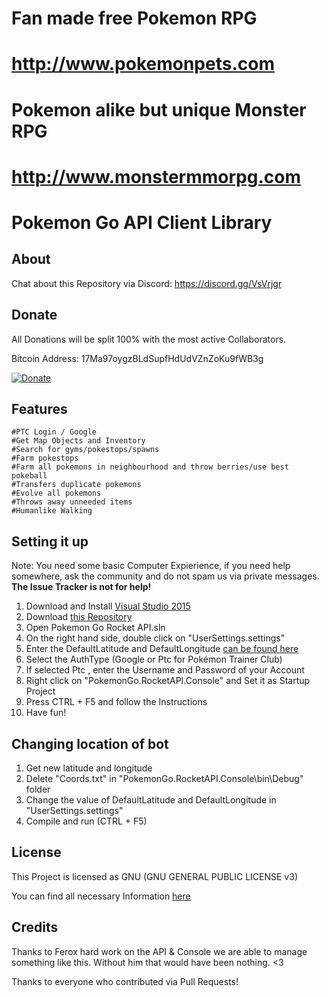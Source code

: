 # Fan made free Pokemon RPG 
# http://www.pokemonpets.com 

# Pokemon alike but unique Monster RPG 
# http://www.monstermmorpg.com 

# Pokemon Go API Client Library #


## About

Chat about this Repository via Discord: https://discord.gg/VsVrjgr

## Donate
All Donations will be split 100% with the most active Collaborators.

Bitcoin Address:  17Ma97oygzBLdSupfHdUdVZnZoKu9fWB3g

[![Donate](https://www.paypalobjects.com/en_US/i/btn/btn_donateCC_LG.gif)](https://www.paypal.com/cgi-bin/webscr?cmd=_donations&business=farhaninoor1%40gmail%2ecom&lc=GB&item_name=POGO%20Bot%20Donations&item_number=POGO&no_note=0&currency_code=USD&bn=PP%2dDonationsBF%3abtn_donateCC_LG_global%2egif%3aNonHostedGuest)

## Features

```
#PTC Login / Google
#Get Map Objects and Inventory
#Search for gyms/pokestops/spawns
#Farm pokestops
#Farm all pokemons in neighbourhood and throw berries/use best pokeball
#Transfers duplicate pokemons
#Evolve all pokemons
#Throws away unneeded items
#Humanlike Walking

```

## Setting it up
Note: You need some basic Computer Expierience, if you need help somewhere, ask the community and do not spam us via private messages. **The Issue Tracker is not for help!**


1. Download and Install [Visual Studio 2015](https://go.microsoft.com/fwlink/?LinkId=691979&clcid=0x407)
2. Download [this Repository](https://github.com/NecronomiconCoding/Pokemon-Go-Bot/archive/master.zip)
3. Open Pokemon Go Rocket API.sln
4. On the right hand side, double click on "UserSettings.settings"
5. Enter the DefaultLatitude and DefaultLongitude [can be found here](http://mondeca.com/index.php/en/any-place-en)
6. Select the AuthType (Google or Ptc for Pokémon Trainer Club)
7. If selected Ptc , enter the Username and Password of your Account
8. Right click on "PokemonGo.RocketAPI.Console" and Set it as Startup Project
9. Press CTRL + F5 and follow the Instructions
10. Have fun! 

## Changing location of bot

1. Get new latitude and longitude
2. Delete "Coords.txt" in "PokemonGo.RocketAPI.Console\bin\Debug\" folder
3. Change the value of DefaultLatitude and DefaultLongitude in "UserSettings.settings"
4. Compile and run (CTRL + F5)

## License
This Project is licensed as GNU (GNU GENERAL PUBLIC LICENSE v3) 

You can find all necessary Information [here](https://github.com/NecronomiconCoding/Pokemon-Go-Bot/blob/master/LICENSE.md)


## Credits
Thanks to Ferox hard work on the API & Console we are able to manage something like this. Without him that would have been nothing. <3

Thanks to everyone who contributed via Pull Requests!

